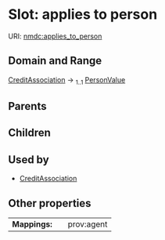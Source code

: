 
# Slot: applies to person




URI: [nmdc:applies_to_person](https://microbiomedata/meta/applies_to_person)


## Domain and Range

[CreditAssociation](CreditAssociation.md) &#8594;  <sub>1..1</sub> [PersonValue](PersonValue.md)

## Parents


## Children


## Used by

 * [CreditAssociation](CreditAssociation.md)

## Other properties

|  |  |  |
| --- | --- | --- |
| **Mappings:** | | prov:agent |

